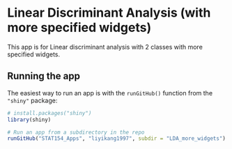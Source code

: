 # Linear Discriminant Analysis (with more specified widgets)

This app is for Linear discriminant analysis with 2 classes with more specified widgets.


## Running the app

The easiest way to run an app is with the `runGitHub()` function from the `"shiny"` package:

```R
# install.packages("shiny")
library(shiny)

# Run an app from a subdirectory in the repo
runGitHub("STAT154_Apps", "liyikang1997", subdir = "LDA_more_widgets")
```